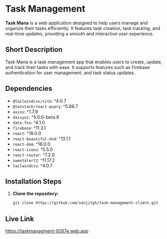 # Task Management 

**Task Mana** is a web application designed to help users manage and organize their tasks efficiently. It features task creation, task tracking, and real-time updates, providing a smooth and interactive user experience.


## Short Description

Task Mana is a task management app that enables users to create, update, and track their tasks with ease. It supports features such as Firebase authentication for user management, and task status updates.

## Dependencies

- `@tailwindcss/vite`: ^4.0.7
- `@tanstack/react-query`: ^5.66.7
- `axios`: ^1.7.9
- `daisyui`: ^5.0.0-beta.8
- `date-fns`: ^4.1.0
- `firebase`: ^11.3.1
- `react`: ^18.0.0
- `react-beautiful-dnd`: ^13.1.1
- `react-dom`: ^18.0.0
- `react-icons`: ^5.5.0
- `react-router`: ^7.2.0
- `sweetalert2`: ^11.17.2
- `tailwindcss`: ^4.0.7

## Installation Steps

1. **Clone the repository:**
   ```bash
   git clone https://github.com/sanjitgh/task-management-client.git
   ```

## Live Link
https://taskmanagment-9267e.web.app